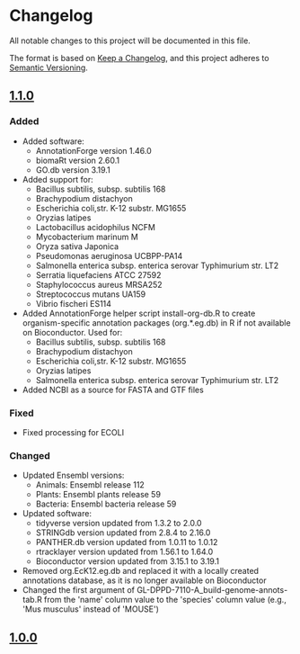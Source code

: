 # Changelog  

All notable changes to this project will be documented in this file.

The format is based on [Keep a Changelog](https://keepachangelog.com/en/1.0.0/),
and this project adheres to [Semantic Versioning](https://semver.org/spec/v2.0.0.html).

## [1.1.0](https://github.com/nasa/GeneLab_Data_Processing/blob/DEV_GeneLab_Reference_Annotations_vGL-DPPD-7110-A/GeneLab_Reference_Annotations/Workflow_Documentation/GL_RefAnnotTable-A)  

### Added  

- Added software: 
    - AnnotationForge version 1.46.0    
    - biomaRt version 2.60.1  
    - GO.db version 3.19.1  
- Added support for:
    - Bacillus subtilis, subsp. subtilis 168  
    - Brachypodium distachyon  
    - Escherichia coli,str. K-12 substr. MG1655  
    - Oryzias latipes  
    - Lactobacillus acidophilus NCFM  
    - Mycobacterium marinum M  
    - Oryza sativa Japonica  
    - Pseudomonas aeruginosa UCBPP-PA14  
    - Salmonella enterica subsp. enterica serovar Typhimurium str. LT2  
    - Serratia liquefaciens ATCC 27592  
    - Staphylococcus aureus MRSA252  
    - Streptococcus mutans UA159  
    - Vibrio fischeri ES114  
- Added AnnotationForge helper script install-org-db.R to create 
organism-specific annotation packages (org.*.eg.db) in R if not available on 
Bioconductor. Used for:  
    - Bacillus subtilis, subsp. subtilis 168  
    - Brachypodium distachyon  
    - Escherichia coli,str. K-12 substr. MG1655  
    - Oryzias latipes  
    - Salmonella enterica subsp. enterica serovar Typhimurium str. LT2  
- Added NCBI as a source for FASTA and GTF files  

### Fixed  

- Fixed processing for ECOLI

### Changed  

- Updated Ensembl versions:
    - Animals: Ensembl release 112
    - Plants: Ensembl plants release 59
    - Bacteria: Ensembl bacteria release 59
- Updated software:
    - tidyverse version updated from 1.3.2 to 2.0.0  
    - STRINGdb version updated from 2.8.4 to 2.16.0   
    - PANTHER.db version updated from 1.0.11 to 1.0.12 
    - rtracklayer version updated from 1.56.1 to 1.64.0
    - Bioconductor version updated from 3.15.1 to 3.19.1  
- Removed org.EcK12.eg.db and replaced it with a locally created annotations 
database, as it is no longer available on Bioconductor
- Changed the first argument of GL-DPPD-7110-A_build-genome-annots-tab.R from 
the 'name' column value to the 'species' column value (e.g., 'Mus musculus' instead of 'MOUSE')


## [1.0.0](https://github.com/nasa/GeneLab_Data_Processing/releases/tag/GL_RefAnnotTable_1.0.0)
